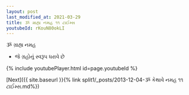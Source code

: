 ```yaml
---
layout: post
last_modified_at: 2021-03-29
title: ૐ ગ્રાહ્ય નમહ ૧૧ ટાઈમ્સ
youtubeId: rKouN80okLI
---
```

 
 
 ૐ ગ્રાહ્ય નમહ  
 
 -  જે ગ્રહોનું સ્વરૂપ ધરાવે છે 
 
  
 
  
 
 
 
 
 
 


{% include youtubePlayer.html id=page.youtubeId %}
 
[Next]({{ site.baseurl }}{% link  split1/_posts/2013-12-04-ૐ કેથાવે નમહ ૧૧ ટાઈમ્સ.md%})
 

